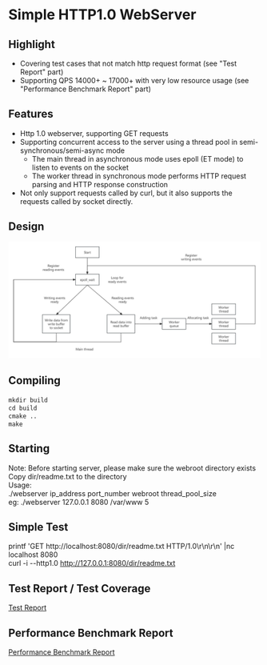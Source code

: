 # Simple HTTP1.0 WebServer

## Highlight

- Covering test cases that not match http request format (see "Test Report" part)
- Supporting QPS 14000+ ~ 17000+ with very low resource usage (see "Performance Benchmark Report" part)

## Features

- Http 1.0 webserver, supporting GET requests
- Supporting concurrent access to the server using a thread pool in semi-synchronous/semi-async mode
  - The main thread in asynchronous mode uses epoll (ET mode) to listen to events on the socket
  - The worker thread in synchronous mode performs HTTP request parsing and HTTP response construction
- Not only support requests called by curl, but it also supports the requests called by socket directly.

## Design

![](./img/design.jpg)


## Compiling

```
mkdir build
cd build
cmake ..
make
```

## Starting
Note: Before starting server, please make sure the webroot directory exists  
Copy dir/readme.txt to the directory  
Usage:  
./webserver ip_address port_number webroot thread_pool_size  
eg: ./webserver 127.0.0.1 8080 /var/www 5  

## Simple Test
printf 'GET http://localhost:8080/dir/readme.txt HTTP/1.0\r\n\r\n' |nc localhost 8080  
curl -i --http1.0 http://127.0.0.1:8080/dir/readme.txt

## Test Report / Test Coverage
[Test Report](./doc/test_cases.md)

## Performance Benchmark Report
[Performance Benchmark Report](./doc/benchmark_report.md)
